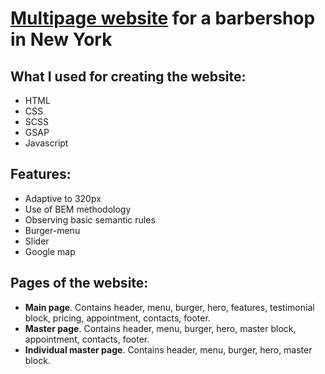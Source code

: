 # [Multipage website](https://denyschr.github.io/cool_barber/) for a barbershop in New York
## What I used for creating the website:
- HTML
- CSS
- SCSS
- GSAP
- Javascript
## Features:
- Adaptive to 320px
- Use of BEM methodology
- Observing basic semantic rules
- Burger-menu
- Slider
- Google map
## Pages of the website:
- **Main page**. Contains header, menu, burger, hero, features, testimonial block, pricing, appointment, contacts, footer.
- **Master page**. Contains header, menu, burger, hero, master block, appointment, contacts, footer.
- **Individual master page**. Contains header, menu, burger, hero, master block.
